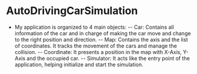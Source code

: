 # AutoDrivingCarSimulation
 - My application is organized to 4 main objects:
 -- Car: Contains all information of the car and in charge of making the car move and change to the right position and direction.
 -- Map: Contains the axis and the list of coordinates. It tracks the movement of the cars and manage the collision.
 -- Coordinate: It presents a position in the map with X-Axis, Y-Axis and the occupied car.
 -- Simulator: It acts like the entry point of the application, helping initialize and start the simulation.
  

